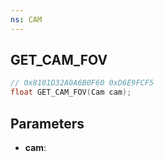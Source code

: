 ```yaml
---
ns: CAM
---
```

## GET_CAM_FOV

```c
// 0x8101D32A0A6B0F60 0xD6E9FCF5
float GET_CAM_FOV(Cam cam);
```

## Parameters
* **cam**:
